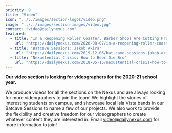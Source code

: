 ```yaml
---
priority: 9
title: "Video"
icon: "../../images/section-logos/video.png"
image: "../../images/section-images/video.jpg"
contact: "video@dailynexus.com"
featured:
  - title: "In a Reopening Roller Coaster, Barber Shops Are Cutting Profits Thin"
    url: "https://dailynexus.com/2020-08-07/in-a-reopening-roller-coaster-barber-shops-are-cutting-profits-thin/"
  - title: "Batcave Sessions: Jakob Akira"
    url: "https://dailynexus.com/2019-12-06/bat-cave-sessions-jakob-akira/"
  - title: "Nexustential Crisis: How to Beer Die Bro"
    url: "https://dailynexus.com/2018-05-15/nexustential-crisis-how-to-beer-die-bro/"
---
```

**Our video section is looking for videographers for the 2020-21 school year.**
 
We produce videos for all the sections on the Nexus and are always looking for more videographers to join the team! We highlight the stories of interesting students on campus, and showcase local Isla Vista bands in our Batcave Sessions to name a few of our projects. We also work to provide the flexibility and creative freedom for our videographers to create whatever content they are interested in. Email [video@dailynexus.com](mailto:video@dailynexus.com) for more information to join!